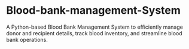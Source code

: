 # Blood-bank-management-System
A Python-based Blood Bank Management System to efficiently manage donor and recipient details, track blood inventory, and streamline blood bank operations.

